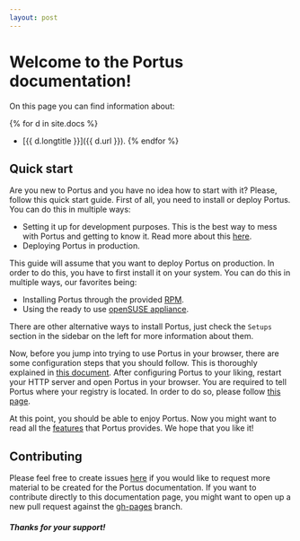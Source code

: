 ```yaml
---
layout: post
---
```


# Welcome to the Portus documentation!

On this page you can find information about:

{% for d in site.docs %}
- [{{ d.longtitle }}]({{ d.url }}).
{% endfor %}

## Quick start

Are you new to Portus and you have no idea how to start with it? Please, follow
this quick start guide. First of all, you need to install or deploy Portus. You
can do this in multiple ways:

- Setting it up for development purposes. This is the best way to mess with
Portus and getting to know it. Read more about this
[here](https://github.com/SUSE/Portus/wiki#developmentplayground-environments).
- Deploying Portus in production.

This guide will assume that you want to deploy Portus on production. In order
to do this, you have to first install it on your system. You can do this in
multiple ways, our favorites being:

- Installing Portus through the provided
[RPM](/docs/setups/1_rpm_packages.html).
- Using the ready to use [openSUSE appliance](/docs/setups/2_appliance.html).

There are other alternative ways to install Portus, just check the `Setups`
section in the sidebar on the left for more information about them.

Now, before you jump into trying to use Portus in your browser, there are
some configuration steps that you should follow. This is thoroughly explained
in [this document](/docs/Configuring-Portus.html). After configuring Portus to
your liking, restart your HTTP server and open Portus in your browser. You are
required to tell Portus where your registry is located. In order to do so,
please follow [this page](/docs/Configuring-the-registry.html).

At this point, you should be able to enjoy Portus. Now you might want to read
all the [features](/features.html) that Portus provides. We hope that you like
it!

## Contributing

Please feel free to create issues [here](https://github.com/SUSE/Portus) if
you would like to request more material to be created for the Portus
documentation. If you want to contribute directly to this documentation page,
you might want to open up a new pull request against the
[gh-pages](https://github.com/SUSE/Portus/tree/gh-pages) branch.

##### Thanks for your support!
